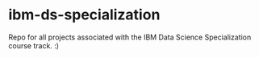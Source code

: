 # ibm-ds-specialization
Repo for all projects associated with the IBM Data Science Specialization course track. :)
